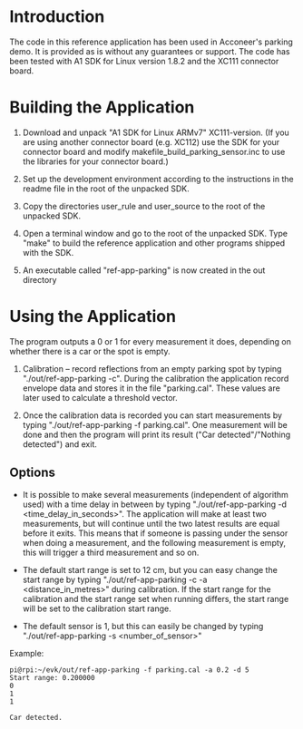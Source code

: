 # Introduction

The code in this reference application has been used in Acconeer's parking demo. It is provided as is without any guarantees or support. The code has been tested with A1 SDK for Linux version 1.8.2 and the XC111 connector board.


# Building the Application

1. Download and unpack "A1 SDK for Linux ARMv7" XC111-version. (If you are using another connector board (e.g. XC112) use the SDK for your connector board and modify makefile_build_parking_sensor.inc to use the libraries for your connector board.)

2. Set up the development environment according to the instructions in the readme file in the root of the unpacked SDK.

3. Copy the directories user_rule and user_source to the root of the unpacked SDK.

4. Open a terminal window and go to the root of the unpacked SDK. Type "make" to build the reference application and other programs shipped with the SDK.

5. An executable called "ref-app-parking" is now created in the out directory

# Using the Application 
The program outputs a 0 or 1 for every measurement it does, depending on whether there is a car or the spot is empty.

1. Calibration – record reflections from an empty parking spot by typing "./out/ref-app-parking -c".
During the calibration the application record envelope data and stores it in the file "parking.cal". These values are later used to calculate a threshold vector.

2. Once the calibration data is recorded you can start measurements by typing "./out/ref-app-parking -f parking.cal". One measurement will be done and then the program will print its result ("Car detected"/"Nothing detected") and exit. 

## Options
- It is possible to make several measurements (independent of algorithm used) with a time delay in between by typing "./out/ref-app-parking -d <time_delay_in_seconds>". The application will make at least two measurements, but will continue until the two latest results are equal before it exits. This means that if someone is passing under the sensor when doing a measurement, and the following measurement is empty, this will trigger a third measurement and so on.

- The default start range is set to 12 cm, but you can easy change the start range by typing "./out/ref-app-parking -c -a <distance_in_metres>" during calibration. If the start range for the calibration and the start range set when running differs, the start range will be set to the calibration start range. 

- The default sensor is 1, but this can easily be changed by typing "./out/ref-app-parking -s <number_of_sensor>"

Example:
```
pi@rpi:~/evk/out/ref-app-parking -f parking.cal -a 0.2 -d 5
Start range: 0.200000
0
1
1

Car detected.
```
